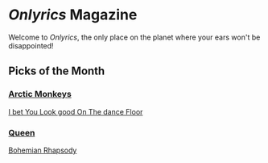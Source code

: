 # _Onlyrics_ Magazine

Welcome to _Onlyrics_, the only place on the planet where your ears won't be disappointed!



## Picks of the Month

### [Arctic Monkeys](/writer/arctic_monkeys.md)

[I bet You Look good On The dance Floor](song/feb/i_bet_you_look_good_on_the_dancefloor.md)

### [Queen](writer/queen.md)

[Bohemian Rhapsody](song/feb/Bohemian_Rhapsody.md)